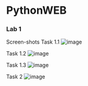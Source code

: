 # PythonWEB
### Lab 1

Screen-shots
Task 1.1
![image](https://github.com/Zarathustra4/PythonWEB/assets/68013193/58513d25-f5dd-4cf1-a647-714535f0b4f9)

Task 1.2
![image](https://github.com/Zarathustra4/PythonWEB/assets/68013193/b494cc2b-be4f-48e9-994f-8e843a034e51)

Task 1.3
![image](https://github.com/Zarathustra4/PythonWEB/assets/68013193/caeb8fcd-73fd-4a89-9379-fb82ea0b71bf)

Task 2
![image](https://github.com/Zarathustra4/PythonWEB/assets/68013193/cd586489-8eb9-4a0c-802b-7d4643bce487)
